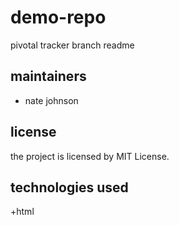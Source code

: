 # demo-repo

pivotal tracker branch readme

## maintainers

+ nate johnson

## license

the project is licensed by MIT License.

## technologies used

+html